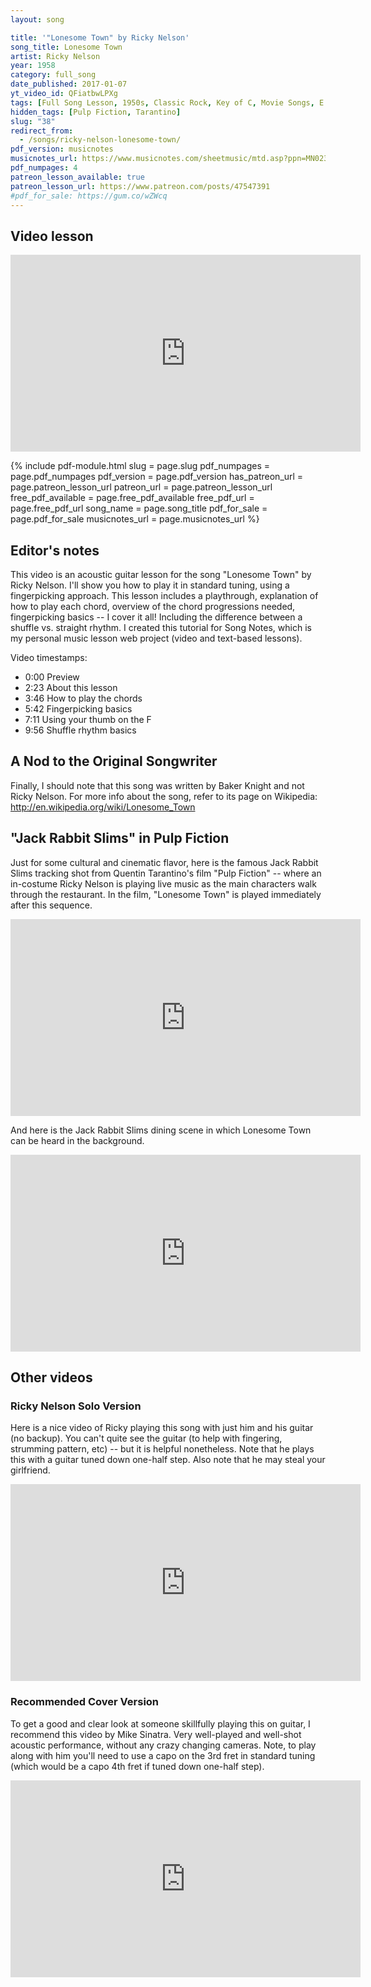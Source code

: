 ```yaml
---
layout: song

title: '"Lonesome Town" by Ricky Nelson'
song_title: Lonesome Town
artist: Ricky Nelson
year: 1958
category: full_song
date_published: 2017-01-07
yt_video_id: QFiatbwLPXg
tags: [Full Song Lesson, 1950s, Classic Rock, Key of C, Movie Songs, E Flat Tuning]
hidden_tags: [Pulp Fiction, Tarantino]
slug: "38"
redirect_from:
  - /songs/ricky-nelson-lonesome-town/
pdf_version: musicnotes
musicnotes_url: https://www.musicnotes.com/sheetmusic/mtd.asp?ppn=MN0235879
pdf_numpages: 4
patreon_lesson_available: true
patreon_lesson_url: https://www.patreon.com/posts/47547391
#pdf_for_sale: https://gum.co/wZWcq
---
```


## Video lesson

<iframe width="560" height="315" src="https://www.youtube.com/embed/QFiatbwLPXg?showinfo=0" frameborder="0" allowfullscreen></iframe>

{% include pdf-module.html slug = page.slug pdf_numpages = page.pdf_numpages pdf_version = page.pdf_version has_patreon_url = page.patreon_lesson_url patreon_url = page.patreon_lesson_url free_pdf_available = page.free_pdf_available free_pdf_url = page.free_pdf_url song_name = page.song_title pdf_for_sale = page.pdf_for_sale musicnotes_url = page.musicnotes_url %}

## Editor's notes

This video is an acoustic guitar lesson for the song "Lonesome Town" by Ricky Nelson. I'll show you how to play it in standard tuning, using a fingerpicking approach. This lesson includes a playthrough, explanation of how to play each chord, overview of the chord progressions needed, fingerpicking basics -- I cover it all! Including the difference between a shuffle vs. straight rhythm. I created this tutorial for Song Notes, which is my personal music lesson web project (video and text-based lessons).

Video timestamps:

- 0:00 Preview
- 2:23 About this lesson
- 3:46 How to play the chords
- 5:42 Fingerpicking basics
- 7:11 Using your thumb on the F
- 9:56 Shuffle rhythm basics


<!-- ## Lyrics with chords

Key of C, 76 beats per minute. Tune down 1/2 step to play in same key as Ricky Nelson.

    INTRO
        e –––––––––––––––––––––––––––––––––––––––––––
        B –––––––––1––––––––0–––––––––1–––––––––0––––  <= right ring
        G –––––––––0––––––––0–––––––––2–––––––––0––––  <= right middle
        D –––––––2–––2––––2–––2–––––3–––3–––––0–––0––  <= right index
        A ––0––3–––––––––––––––––––––––––––––––––––––  <= right thumb
        E ––––––––––––––0–––––––––1–––––––––3––––––––  <= right thumb
               C        Em        F         G

    VERSE
        C            C/G         E          E
        ...There's a place where lovers go
           F         G7        C     C
        To cry their troubles away
        F           Fm      C           Am
        ...And they call it... Lonesome Town
        F            G7            C              C/G
        ...Where the broken hearts stay (Lonesome Town)

        C          C/G   E        E
        ...You can buy a dream or two
        F              G7              C      C/G
        ...To last you all through the years
        F          Fm   C         Am
        ...And the only price you pay
        F       G7            C              C/G
        ...Is a heart full of tears (full of tears)

    CHORUS
            F        F       Em           Em
            ...Goin' down to Lonesome Town
            F            G             C      C/G
            ...Where the broken hearts stay
            F        F       Em            Em
            ...Goin' down to Lonesome Town
               D7     D7         G7   G7
            To cry my troubles away

        C         C/G     E             E
        ...In the town of broken dreams
        F                  G7            C     C/G
        ...The streets are filled with regret
        F        Fm      C        Am
        ...Maybe down in Lonesome Town
        F        G7       C             C/G
        ...I can learn to forget (to forget)

        F        Fm      C        Am
        ...Maybe down in Lonesome Town
        F        G7       C (let ring)   F (let ring)   C (let ring)
        ...I can learn to forget....................................... Lonesome Town

## Tune down 1/2 step (optional)

If you intend to play along with the Ricky Nelson version of this song, then you'll need to tune your guitar down one-half step: E-A-D-G-B-E becomes Eb-Ab-Db-Gb-Bb-Eb. If you're not interested in playing along with Ricky's version, you can ignore this -- it isn't at all a requirement and can be skipped / ignored. My video lesson is in standard tuning, to keep things simple.

## Chords Used

Here's all the chords used in this song, shown in their conventional (most common) voicings. Use these as a starting point & reference guide... but don't hesitate to modify any of these if things give you trouble. For example:

- For the G7, you can use a regular G instead and it'll sound fine.
- For the F and Fm, see my notes below on easier ways to play these if the full 6-string barred version gives you trouble.
- For the C/G, you can stay on a regular C chord if you prefer (should the C/G be tricky)

    e-|----0---0----0----0----1----1----3----1----0----2--  --0--
    B-|----1---1----0----0----1----1----0----0----1----1--  --1--
    G-|----0---3----1----0----2----1----0----0----2----2--  --0--
    D-|----2---2----2----2----3----3----0----0----2----0--  --2--
    A-|----3---3----2----2----3----3----2----2----0-------  --x--
    E-|-------------0----0----1----1----3----3------------  --3--
           C   C7   E    Em   F    Fm   G    G7   Am   D7    C/G

For the F and Fm chords, if the full 6-string barre gives you trouble, try only playing the thinnest 4 strings. This still requires a barre (for the Fm especially, because it has 3 first-fret notes in a row) -- but it's more forgiving on your hand than the 6 string barre. It sounds like Ricky does this for these two chords in the chorus, most of the time (you can hear him use the 4th string as the bass note of his usual plucking pattern).

    e-|----1----1----
    B-|----1----1----
    G-|----2----1----
    D-|----3----3----
    A-|--------------
    E-|--------------
           F    Fm   

For the F, if you're playing fingerstyle -- you can optionally use the technique of wrapping your left thumb around the neck of the guitar, to play the 1st fret of the low E string. This is difficult to learn, but very helpful once you have it mastered! It can even work for the Fm if your hand shape/size/strength/flexibility allows for it.

    e-|----–---------
    B-|----1----1----
    G-|----2----1----
    D-|----3----3----
    A-|--------------
    E-|----1----1----
           F    Fm   

## Chord progressions

Here's the chord progression for this song. I don't note the C/G chords below, but if you want you can add them in the second half of any measure where you're on C for 4 full counts. Again, you can use a regular G instead of the G7 if you prefer.

   INTRO
   | C . Em . | F . G7 . | x2

   VERSE
   "There's a place where lovers go..."
   | C . .  . | E . .  . | F . G7 . | C . . . |
   | F . Fm . | C . Am . | F . G7 . | C . . . |

   CHORUS
   "Goin' down to Lonesome Town..."
   | F . . . | Em . . . | F . G7 . | C . . . |
   | F . . . | Em . . . | D7 . . . | G . . . |

## Intro tab, how Ricky plays it

If you'd like to emulate the exact intro the way Ricky plays it, here is an approximate tab. Listen along for reference. You can pick this with your fingers (which is what it sounds like he's doing on the album) or outright strum it -- up to you. Note that the initial open-A string, played just before the opening C chord, is played on the first play-through only (don't repeat that note if you play this sequence more than once).

Note, I find this hard to play exactly as tabbed -- and make it sound "clean". Check out my other versions below to learn alternative ways to play it.

    e –––––––––0–0––––––0–0–––––––1–1–––––––1–1––
    B –––––––––1–1––––––0–0–––––––1–1–––––––0–0––
    G –––––––––0–0––––––0–0–––––––2–2–––––––0–0––
    D –––––––2––––––––––––––––––3–––––––––0––––––   ...repeat
    A ––0––3––––––––––2––––––––––––––––––––––––––
    E ––––––––––––––0–––––––––1–––––––––3––––––––
           C        Em        F         G7

## Intro tab, how I like to play it

Here's my preferred way to play this same intro section of the song. I play it like this because it's easier, in my opinion! If you play this fingerstyle, note the right-hand string assignments I have marked down... the great part is, these fingers stay on their assigned strings the entire time. For the F chord, I play that low-E-string note with my wrapped left thumb.

    e –––––––––––––––––––––––––––––––––––––––––––
    B –––––––––1––––––––0–––––––––1–––––––––0––––  <= right ring
    G –––––––––0––––––––0–––––––––2–––––––––0––––  <= right middle
    D –––––––2–––2––––2–––2–––––3–––3–––––0–––0––  <= right index
    A ––0––3–––––––––––––––––––––––––––––––––––––  <= right thumb
    E ––––––––––––––0–––––––––1–––––––––3––––––––  <= right thumb
           C        Em        F         G

If that F gives you a hard time with the wrapped thumb, you can use a simpler voicing for the F, as follows (just play strings 2/3/4):

    e –––––––––––––––––––––––––––––––––––––––––––
    B –––––––––1––––––––0–––––––––1–––––––––0––––
    G –––––––––0––––––––0–––––––––2–––––––––0––––
    D –––––––2–––2––––2–––2–––3–3–––3–––––0–––0––
    A ––0––3–––––––––––––––––––––––––––––––––––––
    E ––––––––––––––0–––––––––––––––––––3––––––––
           C        Em        F         G

## Verse tab

"There's a place where lovers go... to cry their troubles away"

    See PDF for full tab -->

<!-- e –––––––––––––––––––––––––––––––––––––––––––––––––––––––––––––––––––––––––––
B ––––––1––––––––1––––––––0––––––––0––––––––1––––––––0–––––––––1––––––––1––––   
G ––––––0––––––––0––––––––0––––––––0––––––––2––––––––0–––––––––0––––––––0––––   
D ––––2–––2––––2–––2––––1–––1––––1–––1––––3–––3––––0–––0–––––2–––2––––2–––2––   
A ––3––––––––––––––––––––––––––––––––––––––––––––––––––––––3–––––––––––––––––   
E –––––––––––3––––––––0––––––––0––––––––1––––––––3––––––––––––––––––3––––––––   
    C        C/G      E        E        F        G         C        C/G            -->

<!-- "And they call it Lonesome Town... where the broken hearts stay"

    See PDF for full tab -->

<!-- e ––––––1––––––––1–––––––––––––––––––––––––––––––––––––––––––––––––––––––––––
B ––––––1––––––––1––––––––1––––––––1––––––––1––––––––0–––––––––1––––––––1––––  
G ––––2–––2––––1–––1––––––0––––––––2––––––––2––––––––0–––––––––0––––––––0––––  
D ––3––––––––3––––––––––2–––2––––2–––2––––3–––3––––0–––0–––––2–––2––––2–––2––  
A ––––––––––––––––––––3––––––––0–––––––––––––––––––––––––––3–––––––––––––––––  
E ––––––––––––––––––––––––––––––––––––––1––––––––3––––––––––––––––––3––––––––   
    F        Fm       C        Am       F        G         C        C/G        -->

<!-- ## Chorus tab

"Going down to Lonesome Town, where the broken hearts stay..."

    See PDF for full tab -->

<!-- e ––––––1––––––––1–––––––––0––––––––0––––––––––––––––––––––––––––––––––––––––
B ––––––1––––––––1–––––––––0––––––––0––––––––1––––––––0––––––––1––––––––1––––
G ––––2–––2––––2–––2–––––0–––0––––0–––0––––––2––––––––0––––––––0––––––––0––––
D ––3––––––––3–––––––––2––––––––2––––––––––3–––3––––0–––0––––2–––2––––2–––2––
A –––––––––––––––––––––––––––––––––––––––––––––––––––––––––3–––––––––––––––––
E –––––––––––––––––––––––––––––––––––––––1––––––––3–––––––––––––––––3––––––––
    F        F         Em       Em       F        G        C        C/G       -->
<!--
"Going down to Lonesome Town, to cry my troubles away..."

    See PDF for full tab -->

<!-- e ––––––1––––––––1––––––––0–––––––––0––––––––2––––––––2––––––––3––––––––1––––
B ––––––1––––––––1––––––––0–––––––––0––––––––1––––––––1––––––––0––––––––0––––
G ––––2–––2––––2–––2––––0–––0–––––0–––0––––2–––2––––2–––2––––0–––0––––0–––0––
D ––3––––––––3––––––––2–––––––––2––––––––0––––––––0––––––––––––––––––––––––––
A –––––––––––––––––––––––––––––––––––––––––––––––––––––––––––––––––––––––––––
E –––––––––––––––––––––––––––––––––––––––––––––––––––––––––3––––––––3––––––––
    F        F        Em        Em       D7       D7       G        G7 -->

## A Nod to the Original Songwriter
Finally, I should note that this song was written by Baker Knight and not Ricky Nelson. For more info about the song, refer to its page on Wikipedia: http://en.wikipedia.org/wiki/Lonesome_Town

## "Jack Rabbit Slims" in Pulp Fiction
Just for some cultural and cinematic flavor, here is the famous Jack Rabbit Slims tracking shot from Quentin Tarantino's film "Pulp Fiction" -- where an in-costume Ricky Nelson is playing live music as the main characters walk through the restaurant. In the film, "Lonesome Town" is played immediately after this sequence.

<iframe width="560" height="315" src="https://www.youtube.com/embed/TNwtg3Wmp30?showinfo=0" frameborder="0" allowfullscreen></iframe>

And here is the Jack Rabbit Slims dining scene in which Lonesome Town can be heard in the background.

<iframe width="560" height="315" src="https://www.youtube.com/embed/A8X2SM0ioJ4?showinfo=0" frameborder="0" allowfullscreen></iframe>

## Other videos

### Ricky Nelson Solo Version
Here is a nice video of Ricky playing this song with just him and his guitar (no backup). You can't quite see the guitar (to help with fingering, strumming pattern, etc) -- but it is helpful nonetheless. Note that he plays this with a guitar tuned down one-half step. Also note that he may steal your girlfriend.

<iframe width="560" height="315" src="https://www.youtube.com/embed/-4iBMbwdxPQ?showinfo=0" frameborder="0" allowfullscreen></iframe>

### Recommended Cover Version
To get a good and clear look at someone skillfully playing this on guitar, I recommend this video by Mike Sinatra. Very well-played and well-shot acoustic performance, without any crazy changing cameras. Note, to play along with him you'll need to use a capo on the 3rd fret in standard tuning (which would be a capo 4th fret if tuned down one-half step).

<iframe width="560" height="315" src="https://www.youtube.com/embed/bKJhYQ6oOHY?showinfo=0" frameborder="0" allowfullscreen></iframe>
